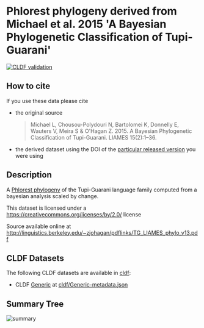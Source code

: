 # Phlorest phylogeny derived from Michael et al. 2015 'A Bayesian Phylogenetic Classification of Tupi-Guarani'

[![CLDF validation](https://github.com/phlorest/michael_et_al2015/workflows/CLDF-validation/badge.svg)](https://github.com/phlorest/michael_et_al2015/actions?query=workflow%3ACLDF-validation)

## How to cite

If you use these data please cite
- the original source
  > Michael L, Chousou-Polydouri N, Bartolomei K, Donnelly E, Wauters V, Meira S & O'Hagan Z. 2015. A Bayesian Phylogenetic Classification of Tupi-Guarani. LIAMES 15(2):1–36.
- the derived dataset using the DOI of the [particular released version](../../releases/) you were using

## Description

A [Phlorest phylogeny](https://github.com/phlorest) of the Tupi-Guarani language family computed from a bayesian analysis scaled by change.


This dataset is licensed under a https://creativecommons.org/licenses/by/2.0/ license

Source available online at http://linguistics.berkeley.edu/~zjohagan/pdflinks/TG_LIAMES_phylo_v13.pdf


## CLDF Datasets

The following CLDF datasets are available in [cldf](cldf):

- CLDF [Generic](https://github.com/cldf/cldf/tree/master/modules/Generic) at [cldf/Generic-metadata.json](cldf/Generic-metadata.json)

## Summary Tree

![summary](https://raw.githubusercontent.com/phlorest/michael_et_al2015/main/summary_tree.svg)